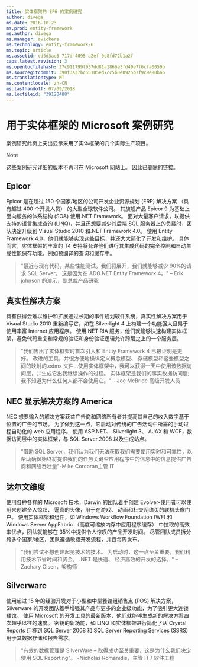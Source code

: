 ```yaml
---
title: 实体框架的 EF6 的案例研究
author: divega
ms.date: 2016-10-23
ms.prod: entity-framework
ms.author: divega
ms.manager: avickers
ms.technology: entity-framework-6
ms.topic: article
ms.assetid: cd5d3ae3-717d-4095-a2ef-0e8fd72b1a2f
caps.latest.revision: 3
ms.openlocfilehash: 27c911799f957dd81a1866a3fd49e7f6cfa0059b
ms.sourcegitcommit: 390f3a37bc55105ed7cc5b0e0925b7f9c9e80ba6
ms.translationtype: MT
ms.contentlocale: zh-CN
ms.lasthandoff: 07/09/2018
ms.locfileid: "39120488"
---
```

# <a name="microsoft-case-studies-for-entity-framework"></a>用于实体框架的 Microsoft 案例研究
案例研究此页上突出显示采用了实体框架的几个实际生产项目。
> [!NOTE]
> 这些案例研究详细的版本不再可在 Microsoft 网站上。 因此已删除的链接。

## <a name="epicor"></a>Epicor
Epicor 是在超过 150 个国家/地区的公司开发企业资源规划 (ERP) 解决方案 （具有超过 400 个开发人员） 的大型全球软件公司。
其旗舰产品 Epicor 9 为基础上面向服务的体系结构 (SOA) 使用.NET Framework。
面对大量客户请求，以提供支持的语言集成查询 (LINQ)，并且还想要减少其后端 SQL 服务器上的负载时，团队决定升级到 Visual Studio 2010 和.NET Framework 4.0。
使用 Entity Framework 4.0，他们就能够实现这些目标，并还大大简化了开发和维护。
具体而言，实体框架的丰富的 T4 支持将允许他们进行其生成代码的完全控制和自动生成性能保存功能，例如预编译的查询和缓存中。

> "最近与现有代码，某些性能测试，我们将展开，我们就能够减少 90%的请求 SQL Server。
这是因为在 ADO.NET Entity Framework 4。" – Erik johnson 的演示，副总裁产品研究  

## <a name="veracity-solutions"></a>真实性解决方案
具有获得会难以维护和扩展通过长期的事件规划软件系统，真实性解决方案用于 Visual Studio 2010 重新编写它，如在 Silverlight 4 上构建一个功能强大且易于使用丰富 Internet 应用程序。
使用.NET RIA 服务，他们就能够快速构建实体框架，避免代码重复和常规的验证和身份验证逻辑允许跨层之上的一个服务层。  

> "我们售出了实体框架时首次引入和 Entity Framework 4 已被证明是更好。
改进的工具，并很方便地操纵定义概念模型、 存储模型和这些模型之间的映射的.edmx 文件...使用实体框架中，我可以获得一天中使用该数据访问层，并生成它出我继续操作的过程。
实体框架是我们的事实数据访问层;我不知道为什么任何人都不会使用它。" – Joe McBride 高级开发人员

## <a name="nec-display-solutions-of-america"></a>NEC 显示解决方案的 America
NEC 想要输入的解决方案获益广告商和网络所有者并提高其自己的收入数字基于位置的广告的市场。
为了做到这一点，它启动对传统的广告活动中所需的手动过程自动化的 web 应用程序。
使用 ASP.NET、 Silverlight 3、 AJAX 和 WCF，数据访问层中的实体框架，与 SQL Server 2008 以及生成站点。

> "借助 SQL Server，我们认为我们无法获取我们需要使用实时和可靠性，以帮助确保始终将提供我们的任务关键型应用程序中的信息中的信息提供广告商和网络吞吐量"-Mike Corcoran主管 IT

## <a name="darwin-dimensions"></a>达尔文维度
使用各种各样的 Microsoft 技术，Darwin 的团队着手创建 Evolver-使用者可以使用来创建令人惊叹、 逼真的头像，用于在游戏、 动画和社交网络页的联机头像门户。
使用实体框架和组件，如 Windows Workflow Foundation (WF) 和 Windows Server AppFabric （高度可缩放内存中应用程序缓存） 中拉取的高效率优点，团队就能够在 35%中提供令人惊叹的产品开发时间。
尽管团队成员拆分跨多个国家/地区，团队遵循敏捷开发流程，并且每周发布。

 > "我们尝试不想创建起见技术的技术。 为启动时，这一点至关重要，我们利用技术节省时间和资金。
 .NET 是快速、 经济高效的开发的选择。" – Zachary Olsen，架构师  

## <a name="silverware"></a>Silverware
使用超过 15 年的经验开发对于小型和中型餐馆组销售点 (POS) 解决方案，Silverware 的开发团队着手增强其产品与更多的企业级功能，为了吸引更大连锁餐馆。
使用 Microsoft 的开发工具的最新版本，他们就能够生成新的解决方案四次超乎以往的速度。
密钥的新功能，如 LINQ 和实体框架进行简化了从 Crystal Reports 迁移到 SQL Server 2008 和 SQL Server Reporting Services (SSRS) 用于其数据存储和报告需求。

> "有效的数据管理是 SilverWare – 取得成功至关重要，这是为什么我们决定使用 SQL Reporting"。 -Nicholas Romanidis，主管 IT / 软件工程
